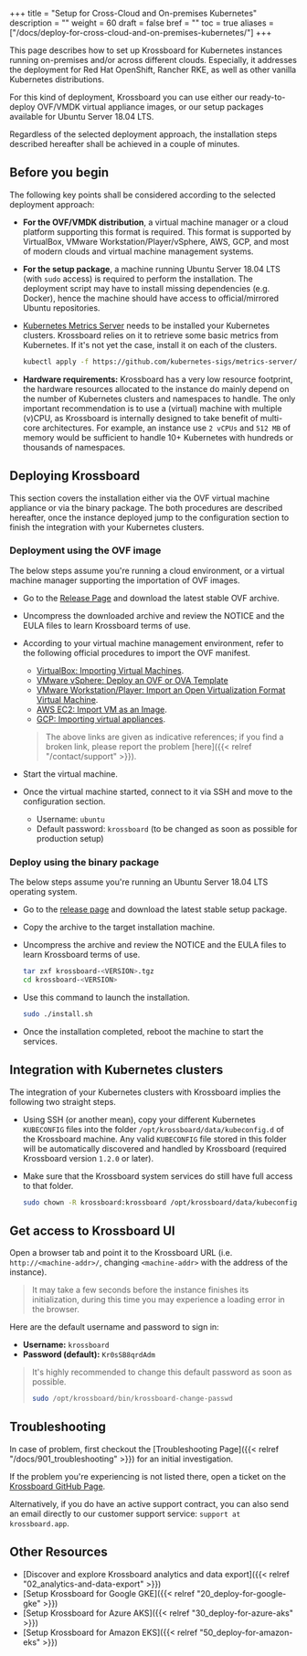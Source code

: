 +++
title = "Setup for Cross-Cloud and On-premises Kubernetes"
description = ""
weight = 60
draft = false
bref = ""
toc = true
aliases = ["/docs/deploy-for-cross-cloud-and-on-premises-kubernetes/"]
+++

This page describes how to set up Krossboard for Kubernetes instances running on-premises and/or across different clouds. Especially, it addresses the deployment for Red Hat OpenShift, Rancher RKE, as well as other vanilla Kubernetes distributions. 

For this kind of deployment, Krossboard you can use either our ready-to-deploy OVF/VMDK virtual appliance images, or our setup packages available for Ubuntu Server 18.04 LTS.

Regardless of the selected deployment approach, the installation steps described hereafter shall be achieved in a couple of minutes.

## Before you begin
The following key points shall be considered according to the selected deployment approach:

* **For the OVF/VMDK distribution**, a virtual machine manager or a cloud platform supporting this format is required. This format is supported by VirtualBox, VMware Workstation/Player/vSphere, AWS, GCP, and most of modern clouds and virtual machine management systems.
* **For the setup package**, a machine running Ubuntu Server 18.04 LTS (with `sudo` access) is required to perform the installation. The deployment script may have to install missing dependencies (e.g. Docker), hence the machine should have access to official/mirrored Ubuntu repositories.
* [Kubernetes Metrics Server](https://github.com/kubernetes-sigs/metrics-server) needs to be installed your Kubernetes clusters. Krossboard relies on it to retrieve some basic metrics from Kubernetes. If it's not yet the case, install it on each of the clusters. 
  
  
  ```bash
  kubectl apply -f https://github.com/kubernetes-sigs/metrics-server/releases/latest/download/components.yaml
  ```

* **Hardware requirements:** Krossboard has a very low resource footprint, the hardware resources allocated to the instance do mainly depend on the number of Kubernetes clusters and namespaces to handle. The only important recommendation is to use a (virtual) machine with multiple (v)CPU, as Krossboard is internally designed to take benefit of multi-core architectures. For example, an instance use `2 vCPUs` and `512 MB` of memory would be sufficient to handle 10+ Kubernetes with hundreds or thousands of namespaces. 

## Deploying Krossboard
This section covers the installation either via the OVF virtual machine appliance or via the binary package. The both procedures are described hereafter, once the instance deployed jump to the configuration section to finish the integration with your Kubernetes clusters.

### Deployment using the OVF image
The below steps assume you're running a cloud environment, or a virtual machine manager supporting the importation of OVF images.

* Go to the [Release Page](https://github.com/2-alchemists/krossboard/releases) and download the latest stable OVF archive.
* Uncompress the downloaded archive and review the NOTICE and the EULA files to learn Krossboard terms of use.
* According to your virtual machine management environment, refer to the following official procedures to import the OVF manifest.
  * [VirtualBox: Importing Virtual Machines](https://docs.oracle.com/en/virtualization/virtualbox/6.0/user/ovf.html#ovf-about).
  * [VMware vSphere: Deploy an OVF or OVA Template](https://docs.vmware.com/en/VMware-vSphere/7.0/com.vmware.vsphere.vm_admin.doc/GUID-17BEDA21-43F6-41F4-8FB2-E01D275FE9B4.html)
  * [VMware Workstation/Player: Import an Open Virtualization Format Virtual Machine](https://docs.vmware.com/en/VMware-Workstation-Player-for-Linux/14.0/com.vmware.player.linux.using.doc/GUID-DDCBE9C0-0EC9-4D09-8042-18436DA62F7A.html).
  * [AWS EC2: Import VM as an Image](https://docs.aws.amazon.com/fr_fr/vm-import/latest/userguide/vmimport-image-import.html#import-vm-image).
  * [GCP: Importing virtual appliances](https://cloud.google.com/compute/docs/import/import-ovf-files). 
    
  > The above links are given as indicative references; if you find a broken link, please report the problem [here]({{< relref "/contact/support" >}}).
* Start the virtual machine.
* Once the virtual machine started, connect to it via SSH and move to the configuration section.
  * Username: `ubuntu`
  * Default password: `krossboard` (to be changed as soon as possible for production setup)

### Deploy using the binary package
The below steps assume you're running an Ubuntu Server 18.04 LTS operating system.

* Go to the [release page](https://github.com/2-alchemists/krossboard/releases) and download the latest stable setup package.
* Copy the archive to the target installation machine.
* Uncompress the archive and review the NOTICE and the EULA files to learn Krossboard terms of use.
  ```sh
  tar zxf krossboard-<VERSION>.tgz
  cd krossboard-<VERSION>
  ```
* Use this command to launch the installation.

  ```sh
  sudo ./install.sh
  ```
* Once the installation completed, reboot the machine to start the services.

## Integration with Kubernetes clusters
The integration of your Kubernetes clusters with Krossboard implies the following two straight steps.

* Using SSH (or another mean), copy your different Kubernetes `KUBECONFIG` files into the folder `/opt/krossboard/data/kubeconfig.d` of the Krossboard machine. Any valid `KUBECONFIG` file stored in this folder will be automatically discovered and handled by Krossboard (required Krossboard version `1.2.0` or later).
* Make sure that the Krossboard system services do still have full access to that folder.

  ```sh
  sudo chown -R krossboard:krossboard /opt/krossboard/data/kubeconfig.d
  ```

## Get access to Krossboard UI
Open a browser tab and point it to the Krossboard URL (i.e. `http://<machine-addr>/`, changing `<machine-addr>` with the address of the instance).

> It may take a few seconds before the instance finishes its initialization, during this time you may experience a loading error in the browser.

Here are the default username and password to sign in:

* **Username:** `krossboard`
* **Password (default):** `Kr0sSB8qrdAdm`

> It's highly recommended to change this default password as soon as possible.
> ```bash
> sudo /opt/krossboard/bin/krossboard-change-passwd
> ```

## Troubleshooting
In case of problem, first checkout the [Troubleshooting Page]({{< relref "/docs/901_troubleshooting" >}}) for an initial investigation.

If the problem you're experiencing is not listed there, open a ticket on the [Krossboard GitHub Page](https://github.com/2-alchemists/krossboard/issues).

Alternatively, if you do have an active support contract, you can also send an email directly to our customer support service: `support at krossboard.app`.

## Other Resources
* [Discover and explore Krossboard analytics and data export]({{< relref "02_analytics-and-data-export" >}})
* [Setup Krossboard for Google GKE]({{< relref "20_deploy-for-google-gke" >}})
* [Setup Krossboard for Azure AKS]({{< relref "30_deploy-for-azure-aks" >}})
* [Setup Krossboard for Amazon EKS]({{< relref "50_deploy-for-amazon-eks" >}})
